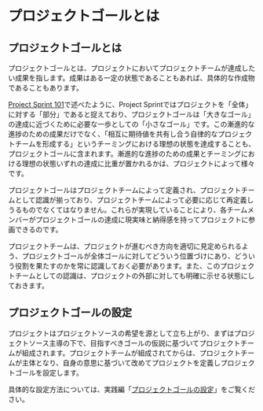 # プロジェクトゴールとは

## プロジェクトゴールとは

プロジェクトゴールとは、プロジェクトにおいてプロジェクトチームが達成したい成果を指します。成果はある一定の状態であることもあれば、具体的な作成物であることもあります。

[Project Sprint 101](101.md)で述べたように、Project Sprintではプロジェクトを「全体」に対する「部分」であると捉えており、プロジェクトゴールは「大きなゴール」の達成に近づくために必要な一歩としての「小さなゴール」です。この漸進的な進捗のための成果だけでなく、「相互に期待値を共有し合う自律的なプロジェクトチームを形成する」というチーミングにおける理想の状態を達成することも、プロジェクトゴールに含まれます。漸進的な進捗のための成果とチーミングにおける理想の状態いずれの達成に比重が置かれるかは、プロジェクトによって様々です。

プロジェクトゴールはプロジェクトチームによって定義され、プロジェクトチームとして認識が揃っており、プロジェクトチームによって必要に応じて再定義しうるものでなくてはなりません。これらが実現していることにより、各チームメンバーがプロジェクトゴールの達成に現実味と納得感を持ってプロジェクトに参画できるのです。

プロジェクトチームは、プロジェクトが進むべき方向を適切に見定められるよう、プロジェクトゴールが全体ゴールに対してどういう位置づけにあり、どういう役割を果たすのかを常に認識しておく必要があります。また、このプロジェクトチームとしての認識は、プロジェクトの外部に対しても明確に示せる状態にしておきます。

## プロジェクトゴールの設定

プロジェクトはプロジェクトソースの希望を源として立ち上がり、まずはプロジェクトソース主導の下で、目指すべきゴールの仮説に基づいてプロジェクトチームが組成されます。プロジェクトチームが組成されてからは、プロジェクトチームが主体となり、自身の意思に基づいて改めてプロジェクトを定義しプロジェクトゴールを設定します。

具体的な設定方法については、実践編「[プロジェクトゴールの設定](../practices/project_goals.md)」をご覧ください。
